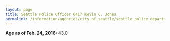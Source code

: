 ```yaml
---
layout: page
title: Seattle Police Officer 6417 Kevin C. Jones
permalink: /information/agencies/city_of_seattle/seattle_police_department/copbook/6417/
---
```


**Age as of Feb. 24, 2016:** 43.0
